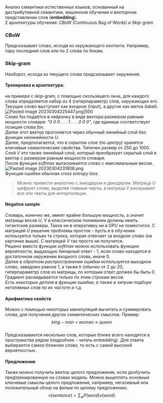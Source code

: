 Анализ семантики естественных языков, основанный на дистрибутивной семантике, машинном обучении и векторном представлении слов (**embedding**).  
2 архитектуры обучения: *CBoW* (Continuous Bag of Words) и *Skip-gram*  
  
### CBoW  
Предсказывает слово, исходя из окружающего контекта. Например, пару последний слов или по 2 слова по бокам.  
### Skip-gram  
Наоборот, исхода из текущего слова предсказывает окружение.   
  
#### **Тренировка и архитектура**:   
на примере с skip-gram, с помощью скользящего окна, для каждого слова определяется набор из 4 (гиперпараметр) слов, окружающих его. Текущее слово выступает как входное (input), а другое как метка (label).  
![Pasted image 20230304225447.png|500](https://github.com/PolkaDott/Data-Science-Summaries/blob/main/NLP%20Обработка%20естественного%20языка/attachments/Pasted%20image%2020230304225447.png?raw=true)  
Слово fox подаётся в нейронку в виде вектора размером равным мощности словаря: *"0 0 0 . . . 1 . . . 0 0 0"*, где единице соответствует позиция слова *fox*.   
Далее этот вектор прогоняется через обычный линейный слой без функции нелинейности *U*.   
Далее, предполагается, что в скрытом слое (по центру) хранятся ключевые семантические свойства. Типичен размер от 250 до 1000.  
Слой *V* это также линейный слой, который преобразует скрытый слой в вектор с размером равным мощности словаря.   
После функции *softmax* вытаскивается слово с максимальным весом.   
![Pasted image 20230304231808.png](https://github.com/PolkaDott/Data-Science-Summaries/blob/main/NLP%20Обработка%20естественного%20языка/attachments/Pasted%20image%2020230304231808.png?raw=true)  
Функция ошибки обычная *cross entropy loss*.   
> Можно привести аналогию с энкодером и декодером. Матрица *U* шифрует слова, выделяя главные черты, а матрица *V* раскрывает все эти черты для интерполяции.  
  
#### Negative sample  
Словарь, конечно же, имеет крайне большую мощность, а значит матрицы весов *U*, *V* в классическом понимании должны иметь гигантские размеры. Такое ни в оперативку ни в GPU не поместится. С матрицей *U* решение проблемы простое - пусть в в обучении испоьзуется только та строка, которая отвечает за входное слово (на картинке выше). С матрицей *V* так просто не получится.  
Решено вместо функции *softmax* можно использовать функцию вероятности, выдающую бинарный ответ - 1, если слово находится в достаточном окружении входного слова, иначе 0.  
Далее в *обратном распространении ошибки* используется выходное слово, заведомо равное 1, а также *k* (обычно от 2 до 20, гиперпараметр) слов из матрицы, по которым ответ должен бы быть 0. Градиент раскидывается только по этим строкам весов.  
	*Есть некоторые детали в фукнции ошибки, а также в хитром подборе негативных слов по их частоте и т.д.*  
  
#### Арифметика свойств  
Можно с помощью некоторых манипуляций вычитать и суммировать слова, для получения других семантических смыслов. Пример:  
$$king - man + woman ≈ queen$$  
Предсказывается несколько слов, которые ближе всего находятся в пространстве рядом (подробнее - читать embedding). Для ответа выбирается самое ближнее слово, то есть с самой высокой вероятностью.  
  
#### Предложения  
Также можно получить вектор целого предложения, если дообучить предтренированную на словах модель. Можно выцеплять основные ключевые смыслы целого предложения, например, негативный или положительный обзор на фильм по целому предложению.  
$$v(sentence) = \sum_w P(word)v(word)$$